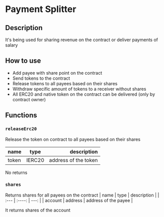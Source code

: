 # Payment Splitter
## Description
It's being used for sharing revenue on the contract or deliver payments of salary
## How to use
- Add payee with share point on the contract
- Send tokens to the contract
- Release tokens to all payees based on their shares
- Withdraw specific amount of tokens to a receiver without shares
- All ERC20 and native token on the contract can be delivered (only by contract owner)
## Functions

### `releaseErc20`
Release the token on contract to all payees based on their shares

| name        | type             | description                       |
| :---        |    :----:        |          ---:                     |
| token       | IERC20           | address of the token                  |

No returns
<br>

### `shares`

Returns shares for all payees on the contract
| name        | type             | description                       |
| :---        |    :----:        |          ---:                     |
| account     | address          | address of the payee              |

It returns shares of the account

<br>